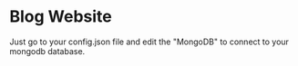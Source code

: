 # Blog Website

Just go to your config.json file and edit the "MongoDB" to connect to your mongodb database.